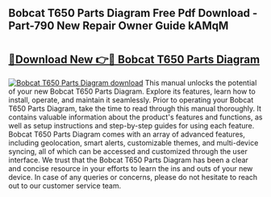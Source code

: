 ## Bobcat T650 Parts Diagram Free Pdf Download - Part-790 New Repair Owner Guide kAMqM

# <h2><a href="http://dfi8n4f.blite.top/?on=Bobcat+T650+Parts+Diagram">🔗Download New 👉🔴 Bobcat T650 Parts Diagram</a></h2>

[![Bobcat T650 Parts Diagram download](https://i.imgur.com/lujVjoI.png)](http://dfi8n4f.blite.top/?on=Bobcat+T650+Parts+Diagram)
This manual unlocks the potential of your new Bobcat T650 Parts Diagram. Explore its features, learn how to install, operate, and maintain it seamlessly. Prior to operating your Bobcat T650 Parts Diagram, take the time to read through this manual thoroughly. It contains valuable information about the product's features and functions, as well as setup instructions and step-by-step guides for using each feature. Bobcat T650 Parts Diagram comes with an array of advanced features, including geolocation, smart alerts, customizable themes, and multi-device syncing, all of which can be accessed and customized through the user interface. We trust that the Bobcat T650 Parts Diagram has been a clear and concise resource in your efforts to learn the ins and outs of your new device. In case of any queries or concerns, please do not hesitate to reach out to our customer service team.
